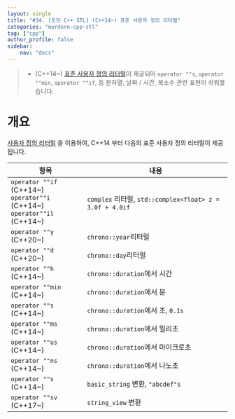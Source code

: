 ```yaml
---
layout: single
title: "#34. [모던 C++ STL] (C++14~) 표준 사용자 정의 리터럴"
categories: "mordern-cpp-stl"
tag: ["cpp"]
author_profile: false
sidebar: 
    nav: "docs"
---
```


> * (C++14~) [표준 사용자 정의 리터럴](https://tango1202.github.io/mordern-cpp-stl/mordern-cpp-stl-standard-user-literal/)이 제공되어 `operator ""s`, `operator ""min`, `operator ""if`, 등 문자열, 날짜 / 시간, 복소수 관련 표현이 쉬워졌습니다.

# 개요

[사용자 정의 리터럴](https://tango1202.github.io/mordern-cpp/mordern-cpp-literals/#%EC%82%AC%EC%9A%A9%EC%9E%90-%EC%A0%95%EC%9D%98-%EB%A6%AC%ED%84%B0%EB%9F%B4) 을 이용하여, C++14 부터 다음의 표준 사용자 정의 리터럴이 제공됩니다.

|항목|내용|
|--|--|
|`operator ""if` (C++14~)<br/>`operator""i` (C++14~)<br/>`operator""il` (C++14~)|`complex` 리터럴, `std::complex<float> z = 3.0f + 4.0if`|
|`operator ""y` (C++20~)|`chrono::year`리터럴|
|`operator ""d` (C++20~)|`chrono::day`리터럴|
|`operator ""h` (C++14~)|`chrono::duration`에서 시간|
|`operator ""min` (C++14~)|`chrono::duration`에서 분|
|`operator ""s` (C++14~)|`chrono::duration`에서 초, `0.1s`|
|`operator ""ms` (C++14~)|`chrono::duration`에서 밀리초|
|`operator ""us` (C++14~)|`chrono::duration`에서 마이크로초|
|`operator ""ns` (C++14~)|`chrono::duration`에서 나노초|
|`operator ""s` (C++14~)|`basic_string` 변환, `"abcdef"s`|
|`operator ""sv` (C++17~)|`string_view` 변환|